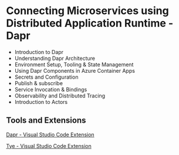 # Connecting Microservices using Distributed Application Runtime - Dapr

- Introduction to Dapr 
- Understanding Dapr Architecture
- Environment Setup, Tooling & State Management
- Using Dapr Components in Azure Container Apps
- Secrets and Configuration
- Publish & subscribe
- Service Invocation & Bindings
- Observability and Distributed Tracing
- Introduction to Actors

## Tools and Extensions

[Dapr - Visual Studio Code Extension](https://marketplace.visualstudio.com/items?itemName=ms-azuretools.vscode-dapr)

[Tye - Visual Studio Code Extension](https://marketplace.visualstudio.com/items?itemName=ms-azuretools.vscode-tye)